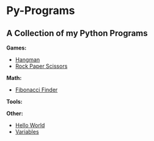 # Py-Programs
A Collection of my Python Programs
---

**Games:**
- [Hangman](https://github.com/Francis-McKee/py-programs/blob/main/Games/hangman.py)
- [Rock Paper Scissors](https://github.com/Francis-McKee/py-programs/blob/main/Games/rps.py)

**Math:**
- [Fibonacci Finder](https://github.com/Francis-McKee/py-programs/blob/main/Math/fib.py)

**Tools:**

**Other:**
- [Hello World](https://github.com/Francis-McKee/py-programs/blob/main/Other/hello_world.py)
- [Variables](https://github.com/Francis-McKee/py-programs/blob/main/Other/variables.py)
